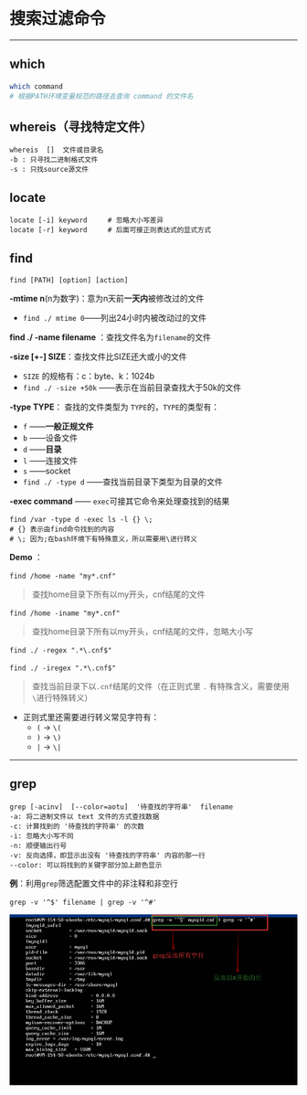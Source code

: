 # 搜索过滤命令



----

## which

```sh
which command
# 根据PATH环境变量规范的路径去查询 command 的文件名
```







## whereis（寻找特定文件）

```shell
whereis  []  文件或目录名
-b : 只寻找二进制格式文件
-s : 只找source源文件
```





## locate

```shell
locate [-i] keyword		# 忽略大小写差异
locate [-r] keyword		# 后面可接正则表达式的显式方式
```





## find

```she
find [PATH] [option] [action]
```



**-mtime n**(n为数字)：意为n天前**一天内**被修改过的文件 

+ `find ./ mtime 0`——列出24小时内被改动过的文件

>


**find ./ -name filename** ：查找文件名为`filename`的文件



**-size [+-] SIZE**：查找文件比SIZE还大或小的文件

+ `SIZE` 的规格有：c：byte、k：1024b
+ `find ./ -size +50k` ——表示在当前目录查找大于50k的文件



**-type TYPE**： 查找的文件类型为 `TYPE`的，`TYPE`的类型有：

+ `f`	——**一般正规文件**
+ `b`    ——设备文件
+ `d`    ——**目录**
+ `l`    ——连接文件
+ `s`    ——socket
+ `find ./ -type d` ——查找当前目录下类型为目录的文件



**-exec  command** —— `exec`可接其它命令来处理查找到的结果

```shell
find /var -type d -exec ls -l {} \;
# {} 表示由find命令找到的内容
# \; 因为;在bash环境下有特殊意义，所以需要用\进行转义
```





**Demo** ：

`find /home -name "my*.cnf"`

> 查找home目录下所有以my开头，cnf结尾的文件



`find /home -iname "my*.cnf"`

> 查找home目录下所有以my开头，cnf结尾的文件，忽略大小写



`find ./ -regex ".*\.cnf$"`

`find ./ -iregex ".*\.cnf$"`

> 查找当前目录下以`.cnf`结尾的文件（在正则式里 `.` 有特殊含义，需要使用`\`进行特殊转义）

+ 正则式里还需要进行转义常见字符有：
  + `(`  → `\(`
  + `)`  → `\)`
  + `|`  → `\|`




-----



## grep

```shell
grep [-acinv]  [--color=aotu]  '待查找的字符串'  filename
-a: 将二进制文件以 text 文件的方式查找数据
-c: 计算找到的 '待查找的字符串' 的次数
-i: 忽略大小写不同
-n: 顺便输出行号
-v: 反向选择，即显示出没有 '待查找的字符串' 内容的那一行
--color: 可以将找到的关键字部分加上颜色显示 
```

**例**：利用`grep`筛选配置文件中的非注释和非空行

`grep -v '^$' filename | grep -v '^#'`

![grep-n](https://github.com/HurricanGod/Home/blob/master/linux/img/grep-v.png)









